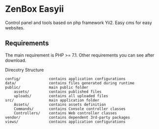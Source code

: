 ZenBox Easyii
=============
Control panel and tools based on php framework Yii2. Easy cms for easy websites.

Requirements
------------
The main requirement is PHP >= 7.1. Other requirements you can see after download.

Direcotry Structure
```
config/             contains application configurations
data/               contains files generated during runtime
public/             main public folder
    assets/         contains published files
    uploads/        contains all uploaded files
src/                main application folder
    Assets/         contains assets definition
    Commands/       contains Console controller classes
    Controllers/    contains Web controller classes
vendor/             contains dependent 3rd-party packages
views/              contains application configurations
```
